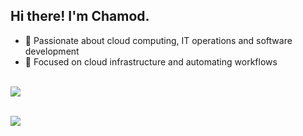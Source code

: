 ## Hi there! I'm Chamod.

* 🌱 Passionate about cloud computing, IT operations and software development 
* 🔧 Focused on cloud infrastructure and automating workflows

<br> <img src="https://github-readme-stats.vercel.app/api/top-langs/?username=chamodranasgala&&exclude_reo=chamodranasgala&layout=compact&theme=great-gatsby"/>

<br> <img src="https://skillicons.dev/icons?i=azure,python,docker,go,aws,kubernetes,gcp,linux,git,java,mysql,vscode,nodejs,react"/>
